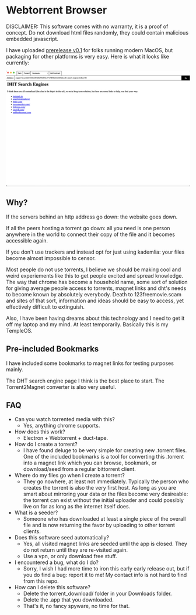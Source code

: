 # Webtorrent Browser

DISCLAIMER: This software comes with no warranty, it is a proof of concept. Do not download html files randomly, they could contain malicious embedded javascript.

I have uploaded [prerelease v0.1](https://github.com/wafwoof/webtorrent-browser/releases) for folks running modern MacOS, but packaging for other platforms is very easy. Here is what it looks like currently:

![v0.1 preview image](docs/image.png)

## Why?

If the servers behind an http address go down: the website goes down.

If all the peers hosting a torrent go down: all you need is one person anywhere in the world to connect their copy of the file and it becomes accessible again.

If you don't use trackers and instead opt for just using kademlia: your files become almost impossible to censor.

Most people do not use torrents, I believe we should be making cool and weird experiements like this to get people excited and spread knowledge. The way that chrome has become a household name, some sort of solution for giving average people access to torrents, magnet links and dht's needs to become known by absolutely everybody. Death to 123freemovie.scam and sites of that sort, information and ideas should be easy to access, yet effectively difficult to extinguish.

Also, I have been having dreams about this technology and I need to get it off my laptop and my mind. At least temporarily. Basically this is my TempleOS.

## Pre-included Bookmarks

I have included some bookmarks to magnet links for testing purposes mainly.

The DHT search engine page I think is the best place to start. The Torrent2Magnet converter is also very useful.

## FAQ

- Can you watch torrented media with this?
  - Yes, anything chrome supports.
- How does this work?
  - Electron + Webtorrent + duct-tape.
- How do I create a torrent?
  - I have found deluge to be very simple for creating new .torrent files. One of the included bookmarks is a tool for converting this .torrent into a magnet link which you can browse, bookmark, or download/seed from a regular bittorrent client.
- Where do my files go when I create a torrent?
  - They go nowhere, at least not immediately. Typically the person who creates the torrent is also the very first host. As long as you are smart about mirroring your data or the files become very desireable: the torrent can exist without the initial uploader and could possibly live on for as long as the internet itself does.
- What is a seeder?
  - Someone who has downloaded at least a single piece of the overall file and is now returning the favor by uploading to other torrent clients.
- Does this software seed automatically?
  - Yes, all visited magnet links are seeded until the app is closed. They do not return until they are re-visited again.
  - Use a vpn, or only download free stuff.
- I encountered a bug, what do I do?
  - Sorry, I wish I had more time to iron this early early release out, but if you do find a bug: report it to me! My contact info is not hard to find from this repo.
- How can I delete this software?
  - Delete the torrent_download/ folder in your Downloads folder.
  - Delete the .app that you downloaded.
  - That's it, no fancy spyware, no time for that.
